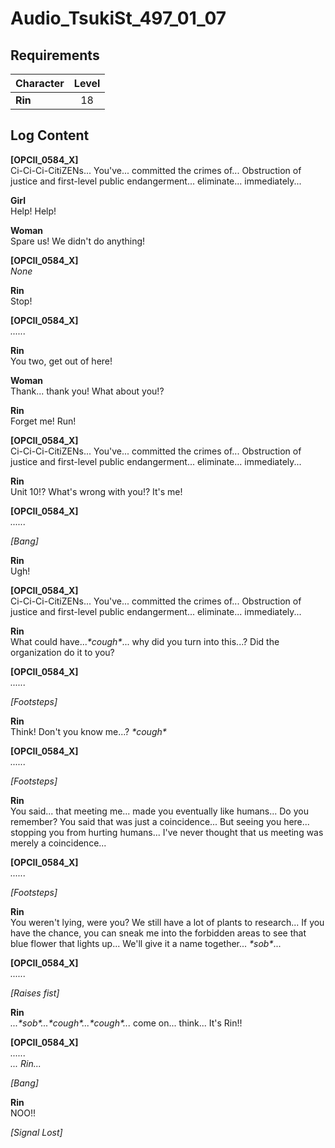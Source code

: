 # Audio_TsukiSt_497_01_07
## Requirements
|Character|Level|
|---------|:---:|
|**Rin**  | 18  |

## Log Content
**[OPCII_0584_X]**<br>
Ci\-Ci\-Ci\-CitiZENs... You've... committed the crimes of... Obstruction of justice and first\-level public endangerment... eliminate... immediately...

**Girl**<br>
Help! Help!

**Woman**<br>
Spare us! We didn't do anything!

**[OPCII_0584_X]**<br>
*None*

**Rin**<br>
Stop!

**[OPCII_0584_X]**<br>
*......*

**Rin**<br>
You two, get out of here!

**Woman**<br>
Thank... thank you! What about you!?

**Rin**<br>
Forget me! Run!

**[OPCII_0584_X]**<br>
Ci\-Ci\-Ci\-CitiZENs... You've... committed the crimes of... Obstruction of justice and first\-level public endangerment... eliminate... immediately...

**Rin**<br>
Unit 10!? What's wrong with you!? It's me!

**[OPCII_0584_X]**<br>
*......*

*\[Bang\]*

**Rin**<br>
Ugh!<br>


**[OPCII_0584_X]**<br>
Ci\-Ci\-Ci\-CitiZENs... You've... committed the crimes of... Obstruction of justice and first\-level public endangerment... eliminate... immediately...

**Rin**<br>
What could have...*\*cough\**... why did you turn into this...? Did the organization do it to you?

**[OPCII_0584_X]**<br>
*......*

*\[Footsteps\]*

**Rin**<br>
Think! Don't you know me...? *\*cough\**

**[OPCII_0584_X]**<br>
*......*

*\[Footsteps\]*

**Rin**<br>
You said... that meeting me... made you eventually like humans... Do you remember? You said that was just a coincidence... But seeing you here... stopping you from hurting humans... I've never thought that us meeting was merely a coincidence...

**[OPCII_0584_X]**<br>
*......*

*\[Footsteps\]*

**Rin**<br>
You weren't lying, were you? We still have a lot of plants to research... If you have the chance, you can sneak me into the forbidden areas to see that blue flower that lights up... We'll give it a name together... *\*sob\**...

**[OPCII_0584_X]**<br>
*......*

*\[Raises fist\]*

**Rin**<br>
*...\*sob\*...\*cough\*...\*cough\*...* come on... think... It's Rin!!

**[OPCII_0584_X]**<br>
*......<br>
... Rin...*

*\[Bang\]*

**Rin**<br>
NOO!!

*[Signal Lost]*